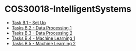 <h1>COS30018-IntelligentSystems</h1>
<ul>
    <li><a href="Task B.1 - Set Up">Task B.1 - Set Up</a></li>
    <li><a href="Tasks B.2 - Data Processing 1">Tasks B.2 - Data Processing 1</a></li>
    <li><a href="Tasks B.3 - Data Processing 2">Tasks B.3 - Data Processing 2</a></li>
    <li><a href="Tasks B.4 - Machine Learning 1">Tasks B.4 - Machine Learning 1</a></li>
    <li><a href="Tasks B.5 - Machine Learning 2">Tasks B.5 - Machine Learning 2</a></li>
</ul>
